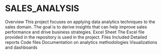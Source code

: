 # SALES_ANALYSIS
Overview
This project focuses on applying data analytics techniques to the sales domain. The goal is to derive insights that can help improve sales performance and drive business strategies.
Excel Sheet
The Excel file provided in the repository is used in the project.
Files Included
Detailed reports
Code files
Documentation on analytics methodologies
Visualizations and dashboards
